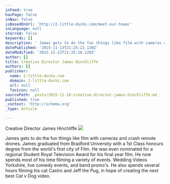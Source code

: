 ```yaml
---
inFeed: true
hasPage: false
inNav: false
isBasedOnUrl: 'http://2-little-ducks.com/meet-our-team/'
inLanguage: null
starred: false
keywords: []
description: ' James gets to do the fun things like film with cameras and crash remote drones.  James graduated from Bradford University wit'
datePublished: '2015-11-13T21:25:22.130Z'
dateModified: '2015-11-13T21:25:16.120Z'
author: []
title: Creative Director James Hinchliffe
authors: []
publisher:
  name: 2-little-ducks.com
  domain: 2-little-ducks.com
  url: null
  favicon: null
sourcePath: _posts/2015-11-10-creative-director-james-hinchliffe.md
published: true
_context: 'http://schema.org'
_type: Article

---
```

Creative Director James Hinchliffe ![](https://the-grid-user-content.s3-us-west-2.amazonaws.com/fd20c863-942c-4b08-9a32-f9876ac61e73.jpg)

James gets to do the fun things like film with cameras and crash remote drones. James graduated from Bradford University with a 1st Class honours degree from the world's first city of Film. He was even nominated for a regional Student Royal Television Award for his final year film. He now spends most of his time filming a variety of events. Wedding Videos Yorkshire, live comedy events, and band promo's. He also spends several hours filming his cat Castro and Jeff the Pug, in hope of creating the next best Cat v Dog video.